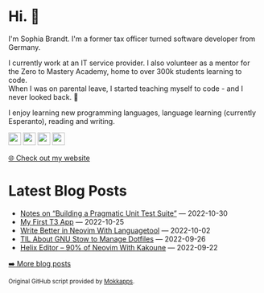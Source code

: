 <h1>Hi. 👋</h1>
<p>I'm Sophia Brandt. I'm a former tax officer turned software developer from Germany.</p>
<p>I currently work at an IT service provider. I also volunteer as a mentor for the Zero to Mastery Academy, home to over 300k students learning to code.<br>
When I was on parental leave, I started teaching myself to code - and I never looked back. 💜</p>
<p>I enjoy learning new programming languages, language learning (currently Esperanto), reading and writing.</p>
<p><a href="https://hachyderm.io/@sbr"><img src="https://img.shields.io/badge/mastodon-6364FF.svg?&style=for-the-badge&logo=mastodon&logoColor=white" height=25></a> <a href="https://www.twitter.com/hisophiabrandt"><img src="https://img.shields.io/badge/twitter-%231DA1F2.svg?&style=for-the-badge&logo=twitter&logoColor=white" height=25></a> <a href="https://www.linkedin.com/in/sophiabrandt"><img src="https://img.shields.io/badge/linkedin-%230077B5.svg?&style=for-the-badge&logo=linkedin&logoColor=white" height=25></a> <a href="https://dev.to/sophiabrandt"><img src="https://img.shields.io/badge/DEV.TO-%230A0A0A.svg?&style=for-the-badge&logo=dev-dot-to&logoColor=white" height=25></a></p>
<p><a href="https://www.sophiabrandt.com">🌐 Check out my website</a></p>
<h1>Latest Blog Posts</h1>
  <ul>
    <li><a href=https://www.rockyourcode.com/notes-on-building-a-pragmatic-unit-test-suite/>Notes on “Building a Pragmatic Unit Test Suite”</a> — 2022-10-30</li><li><a href=https://www.rockyourcode.com/my-first-t3-app/>My First T3 App</a> — 2022-10-25</li><li><a href=https://www.rockyourcode.com/write-better-in-neovim-with-languagetool/>Write Better in Neovim With Languagetool</a> — 2022-10-02</li><li><a href=https://www.rockyourcode.com/til-about-gnu-stow-to-manage-dotfiles/>TIL About GNU Stow to Manage Dotfiles</a> — 2022-09-26</li><li><a href=https://www.rockyourcode.com/helix-editor-90-percent-of-neovim-with-kakoune/>Helix Editor – 90% of Neovim With Kakoune</a> — 2022-09-22</li>
  </ul>
<p><a href="https://www.rockyourcode.com">➡️ More blog posts</a></p>
<p><small>Original GitHub script provided by <a href="https://github.com/Mokkapps">Mokkapps</a>.</small></p>
